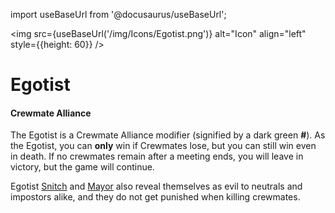 import useBaseUrl from '@docusaurus/useBaseUrl';

<img src={useBaseUrl('/img/Icons/Egotist.png')} alt="Icon" align="left" style={{height: 60}} />
# Egotist

#### Crewmate Alliance

The Egotist is a Crewmate Alliance modifier (signified by a dark green **#**). As the Egotist, you can **only** win if Crewmates lose, but you can still win even in death. If no crewmates remain after a meeting ends, you will leave in victory, but the game will continue.

Egotist [Snitch](/docs/roles/crewmate/investigative/Snitch) and [Mayor](/docs/roles/crewmate/power/Mayor) also reveal themselves as evil to neutrals and impostors alike, and they do not get punished when killing crewmates.